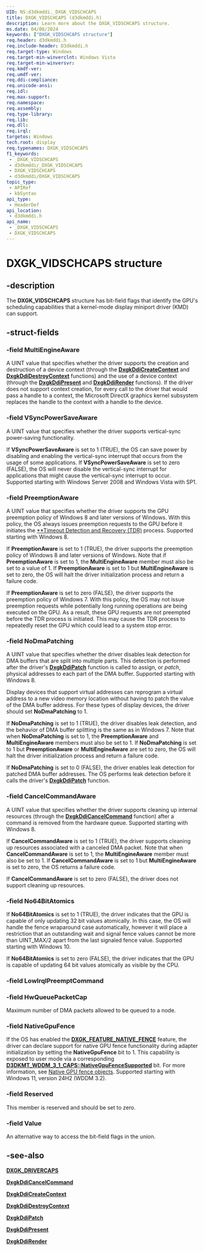 ```yaml
---
UID: NS:d3dkmddi._DXGK_VIDSCHCAPS
title: DXGK_VIDSCHCAPS (d3dkmddi.h)
description: Learn more about the DXGK_VIDSCHCAPS structure.
ms.date: 04/08/2024
keywords: ["DXGK_VIDSCHCAPS structure"]
req.header: d3dkmddi.h
req.include-header: D3dkmddi.h
req.target-type: Windows
req.target-min-winverclnt: Windows Vista
req.target-min-winversvr: 
req.kmdf-ver: 
req.umdf-ver: 
req.ddi-compliance: 
req.unicode-ansi: 
req.idl: 
req.max-support: 
req.namespace: 
req.assembly: 
req.type-library: 
req.lib: 
req.dll: 
req.irql: 
targetos: Windows
tech.root: display
req.typenames: DXGK_VIDSCHCAPS
f1_keywords:
 - _DXGK_VIDSCHCAPS
 - d3dkmddi/_DXGK_VIDSCHCAPS
 - DXGK_VIDSCHCAPS
 - d3dkmddi/DXGK_VIDSCHCAPS
topic_type:
 - APIRef
 - kbSyntax
api_type:
 - HeaderDef
api_location:
 - d3dkmddi.h
api_name:
 - _DXGK_VIDSCHCAPS
 - DXGK_VIDSCHCAPS
---
```


# DXGK_VIDSCHCAPS structure

## -description

The **DXGK_VIDSCHCAPS** structure has bit-field flags that identify the GPU's scheduling capabilities that a kernel-mode display miniport driver (KMD) can support.

## -struct-fields

### -field MultiEngineAware

A UINT value that specifies whether the driver supports the creation and destruction of a device context (through the [**DxgkDdiCreateContext**](./nc-d3dkmddi-dxgkddi_createcontext.md) and [**DxgkDdiDestroyContext**](./nc-d3dkmddi-dxgkddi_destroycontext.md) functions) and the use of a device context (through the [**DxgkDdiPresent**](./nc-d3dkmddi-dxgkddi_present.md) and [**DxgkDdiRender**](./nc-d3dkmddi-dxgkddi_render.md) functions). If the driver does not support context creation, for every call to the driver that would pass a handle to a context, the Microsoft DirectX graphics kernel subsystem replaces the handle to the context with a handle to the device.

### -field VSyncPowerSaveAware

A UINT value that specifies whether the driver supports vertical-sync power-saving functionality.

If **VSyncPowerSaveAware** is set to 1 (TRUE), the OS can save power by disabling and enabling the vertical-sync interrupt that occurs from the usage of some applications. If **VSyncPowerSaveAware** is set to zero (FALSE), the OS will never disable the vertical-sync interrupt for applications that might cause the vertical-sync interrupt to occur. Supported starting with Windows Server 2008 and Windows Vista with SP1.

### -field PreemptionAware

A UINT value that specifies whether the driver supports the GPU preemption policy of Windows 8 and later versions of Windows. With this policy, the OS always issues preemption requests to the GPU before it initiates the [**Timeout Detection and Recovery
(TDR)](/windows-hardware/drivers/display/timeout-detection-and-recovery) process. Supported starting with Windows 8.

If **PreemptionAware** is set to 1 (TRUE), the driver supports the preemption policy of Windows 8 and later versions of Windows. Note that if **PreemptionAware** is set to 1, the **MultiEngineAware** member must also be set to a value of 1. If **PreemptionAware** is set to 1 but **MultiEngineAware** is set to zero, the OS will halt the driver initialization process and return a failure code.

If **PreemptionAware** is set to zero (FALSE), the driver supports the preemption policy of Windows 7. With this policy, the OS may not issue preemption requests while potentially long running operations are being executed on the GPU. As a result, these GPU requests are not preempted  before the TDR process is initiated. This may cause the TDR process to repeatedly reset the GPU which could lead to a system stop error.

### -field NoDmaPatching

A UINT value that specifies whether the driver disables leak detection for DMA buffers that are split into multiple parts. This detection is performed after the driver's [**DxgkDdiPatch**](./nc-d3dkmddi-dxgkddi_patch.md) function is called to assign, or *patch*, physical addresses to each part of the DMA buffer. Supported starting with Windows 8.

Display devices that support virtual addresses can reprogram a virtual address to a new video memory location without having to patch the value of the DMA buffer address. For these types of display devices, the driver should set **NoDmaPatching** to 1.

If **NoDmaPatching** is set to 1 (TRUE), the driver disables leak detection, and the behavior of DMA buffer splitting is the same as in Windows 7. Note that when **NoDmaPatching** is set to 1, the **PreemptionAware** and **MultiEngineAware** members must also be set to 1. If **NoDmaPatching** is set to 1 but **PreemptionAware** or **MultiEngineAware** are set to zero, the OS will halt the driver initialization process and return a failure code.

If **NoDmaPatching** is set to 0 (FALSE), the driver enables leak detection for patched DMA buffer addresses. The OS performs leak detection before it calls the driver's [**DxgkDdiPatch**](./nc-d3dkmddi-dxgkddi_patch.md) function.

### -field CancelCommandAware

A UINT value that specifies whether the driver supports cleaning up internal resources (through the [**DxgkDdiCancelCommand**](./nc-d3dkmddi-dxgkddi_cancelcommand.md) function) after a command is removed from the hardware queue. Supported starting with Windows 8.

If **CancelCommandAware** is set to 1 (TRUE), the driver supports cleaning up resources associated with a canceled DMA packet. Note that when **CancelCommandAware** is set to 1, the **MultiEngineAware** member must also be set to 1. If **CancelCommandAware** is set to 1 but **MultiEngineAware** is set to zero, the OS returns a failure code.

If **CancelCommandAware** is set to zero (FALSE), the driver does not support cleaning up resources.

### -field No64BitAtomics

If **No64BitAtomics** is set to 1 (TRUE), the driver indicates that the GPU is capable of only updating 32 bit values atomically. In this case, the OS will handle the fence wraparound case automatically, however it will place a restriction that an outstanding wait and signal fence values cannot be more than UINT_MAX/2 apart from the last signaled fence value. Supported starting with Windows 10.

If **No64BitAtomics** is set to zero (FALSE), the driver indicates that the GPU is capable of updating 64 bit values atomically as visible by the CPU.

### -field LowIrqlPreemptCommand

### -field HwQueuePacketCap

Maximum number of DMA packets allowed to be queued to a node.

### -field NativeGpuFence

If the OS has enabled the [**DXGK_FEATURE_NATIVE_FENCE**](../d3dukmdt/ne-d3dukmdt-dxgk_feature_id.md) feature, the driver can declare support for native GPU fence functionality during adapter initialization by setting the **NativeGpuFence** bit to 1. This capability is exposed to user mode via a corresponding [**D3DKMT_WDDM_3_1_CAPS::NativeGpuFenceSupported**](../d3dkmdt/ns-d3dkmdt-d3dkmt_wddm_3_1_caps.md) bit. For more information, see [Native GPU fence objects](/windows-hardware/drivers/display/native-gpu-fence-objects). Supported starting with Windows 11, version 24H2 (WDDM 3.2).

### -field Reserved

This member is reserved and should be set to zero.

### -field Value

An alternative way to access the bit-field flags in the union.

## -see-also

[**DXGK_DRIVERCAPS**](./ns-d3dkmddi-_dxgk_drivercaps.md)

[**DxgkDdiCancelCommand**](./nc-d3dkmddi-dxgkddi_cancelcommand.md)

[**DxgkDdiCreateContext**](./nc-d3dkmddi-dxgkddi_createcontext.md)

[**DxgkDdiDestroyContext**](./nc-d3dkmddi-dxgkddi_destroycontext.md)

[**DxgkDdiPatch**](./nc-d3dkmddi-dxgkddi_patch.md)

[**DxgkDdiPresent**](./nc-d3dkmddi-dxgkddi_present.md)

[**DxgkDdiRender**](./nc-d3dkmddi-dxgkddi_render.md)
